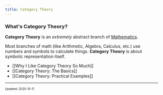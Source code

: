 ```yaml
---
title: Category Theory
---
```


### What's Category Theory?

**Category Theory** is an _extremely_ abstract branch of <a href="https://en.wikipedia.org/wiki/Mathematics" target="_blank">Mathematics</a>.

Most branches of math (like Arithmetic, Algebra, Calculus, etc.) use numbers and symbols to calculate things. **Category Theory** is about symbolic representation itself.

- [[Why I Like Category Theory So Much]]
- [[Category Theory: The Basics]]
- [[Category Theory: Practical Examples]]

---

<sup><sub>Updated: 2020-10-11 </sub></sup>
